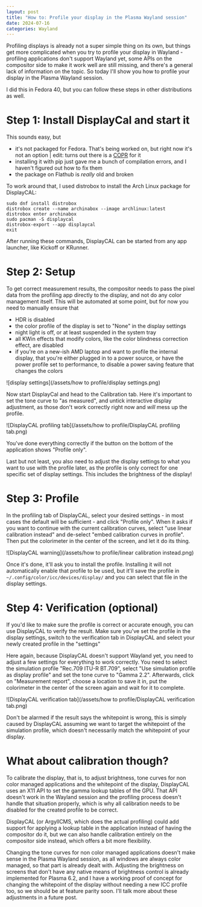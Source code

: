 ```yaml
---
layout: post
title: "How to: Profile your display in the Plasma Wayland session"
date: 2024-07-16
categories: Wayland
---
```


Profiling displays is already not a super simple thing on its own, but things get more complicated when you try to profile your display in Wayland - profiling applications don't support Wayland yet, some APIs on the compositor side to make it work well are still missing, and there's a general lack of information on the topic. So today I'll show you how to profile your display in the Plasma Wayland session.

I did this in Fedora 40, but you can follow these steps in other distributions as well.

# Step 1: Install DisplayCal and start it
This sounds easy, but
- it's not packaged for Fedora. That's being worked on, but right now it's not an option \| edit: turns out there is a [COPR](https://copr.fedorainfracloud.org/coprs/ngompa/DisplayCAL) for it
- installing it with pip just gave me a bunch of compilation errors, and I haven't figured out how to fix them
- the package on Flathub is *really* old and broken

To work around that, I used distrobox to install the Arch Linux package for DisplayCAL:
```
sudo dnf install distrobox
distrobox create --name archinabox --image archlinux:latest
distrobox enter archinabox
sudo pacman -S displaycal
distrobox-export --app displaycal
exit
```

After running these commands, DisplayCAL can be started from any app launcher, like Kickoff or KRunner.

# Step 2: Setup
To get correct measurement results, the compositor needs to pass the pixel data from the profiling app directly to the display, and not do any color management itself. This will be automated at some point, but for now you need to manually ensure that
- HDR is disabled
- the color profile of the display is set to "None" in the display settings
- night light is off, or at least suspended in the system tray
- all KWin effects that modify colors, like the color blindness correction effect, are disabled
- if you're on a new-ish AMD laptop and want to profile the internal display, that you're either plugged in to a power source, or have the power profile set to performance, to disable a power saving feature that changes the colors

![display settings](/assets/how to profile/display settings.png)

<!-- ![night light and brightness](/assets/how to profile/night light and brightness.png) -->

Now start DisplayCal and head to the Calibration tab. Here it's important to set the tone curve to "as measured", and untick interactive display adjustment, as those don't work correctly right now and *will* mess up the profile.

![DisplayCAL profiling tab](/assets/how to profile/DisplayCAL profiling tab.png)

You've done everything correctly if the button on the bottom of the application shows "Profile only".

Last but not least, you also need to adjust the display settings to what you want to use with the profile later, as the profile is only correct for one specific set of display settings. This includes the brightness of the display!

# Step 3: Profile
In the profiling tab of DisplayCAL, select your desired settings - in most cases the default will be sufficient - and click "Profile only". When it asks if you want to continue with the current calibration curves, select "use linear calibration instead" and de-select "embed calibration curves in profile". Then put the colorimeter in the center of the screen, and let it do its thing.

![DisplayCAL warning](/assets/how to profile/linear calibration instead.png)

Once it's done, it'll ask you to install the profile. Installing it will not automatically enable that profile to be used, but it'll save the profile in `~/.config/color/icc/devices/display/` and you can select that file in the display settings.

# Step 4: Verification (optional)
If you'd like to make sure the profile is correct or accurate enough, you can use DisplayCAL to verify the result. Make sure you've set the profile in the display settings, switch to the verification tab in DisplayCAL and select your newly created profile in the "settings"

Here again, because DisplayCAL doesn't support Wayland yet, you need to adjust a few settings for everything to work correctly. You need to select the simulation profile "Rec.709 ITU-R BT.709", select "Use simulation profile as display profile" and set the tone curve to "Gamma 2.2". Afterwards, click on "Measurement report", choose a location to save it in, put the colorimeter in the center of the screen again and wait for it to complete.

![DisplayCAL verification tab](/assets/how to profile/DisplayCAL verification tab.png)

Don't be alarmed if the result says the whitepoint is wrong, this is simply caused by DisplayCAL assuming we want to target the whitepoint of the simulation profile, which doesn't necessarily match the whitepoint of your display.

# What about calibration though?
To calibrate the display, that is, to adjust brightness, tone curves for non color managed applications and the whitepoint of the display, DisplayCAL uses an X11 API to set the gamma lookup tables of the GPU. That API doesn't work in the Wayland session and the profiling process doesn't handle that situation properly, which is why all calibration needs to be disabled for the created profile to be correct.

DisplayCAL (or ArgyllCMS, which does the actual profiling) could add support for applying a lookup table in the application instead of having the compositor do it, but we can also handle calibration entirely on the compositor side instead, which offers a bit more flexibility.

Changing the tone curves for non color managed applications doesn't make sense in the Plasma Wayland session, as all windows are always color managed, so that part is already dealt with. Adjusting the brightness on screens that don't have any native means of brightness control is already implemented for Plasma 6.2, and I have a working proof of concept for changing the whitepoint of the display without needing a new ICC profile too, so we should be at feature parity soon. I'll talk more about these adjustments in a future post.
